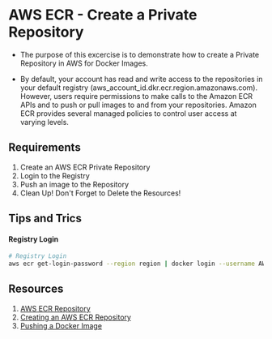 # AWS ECR - Create a Private Repository
- The purpose of this excercise is to demonstrate how to create a Private Repository in AWS for Docker Images.

- By default, your account has read and write access to the repositories in your default registry (aws_account_id.dkr.ecr.region.amazonaws.com). However, users require permissions to make calls to the Amazon ECR APIs and to push or pull images to and from your repositories. Amazon ECR provides several managed policies to control user access at varying levels.

## Requirements
1. Create an AWS ECR Private Repository
1. Login to the Registry
1. Push an image to the Repository
1. Clean Up! Don't Forget to Delete the Resources!

## Tips and Trics
#### Registry Login
```sh
# Registry Login
aws ecr get-login-password --region region | docker login --username AWS --password-stdin aws_account_id.dkr.ecr.region.amazonaws.com
```

## Resources
1. [AWS ECR Repository](https://docs.aws.amazon.com/AmazonECR/latest/userguide/Repositories.html)
1. [Creating an AWS ECR Repository](https://docs.aws.amazon.com/AmazonECR/latest/userguide/repository-create.html)
1. [Pushing a Docker Image](https://docs.aws.amazon.com/AmazonECR/latest/userguide/image-push.html)